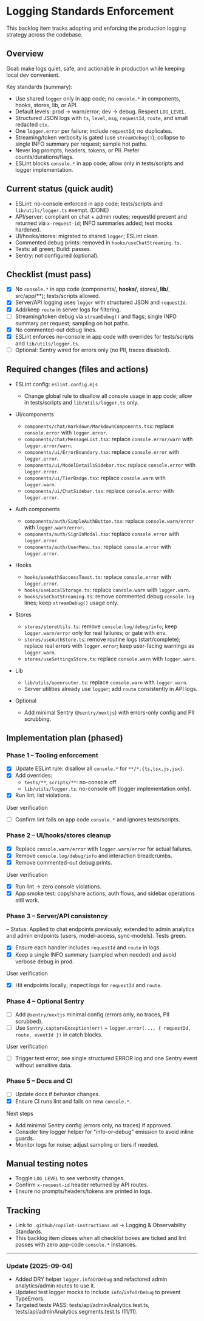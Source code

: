 # Logging Standards Enforcement

This backlog item tracks adopting and enforcing the production logging strategy across the codebase.

## Overview

Goal: make logs quiet, safe, and actionable in production while keeping local dev convenient.

Key standards (summary):

- Use shared `logger` only in app code; no `console.*` in components, hooks, stores, lib, or API.
- Default levels: prod → warn/error; dev → debug. Respect `LOG_LEVEL`.
- Structured JSON logs with `ts`, `level`, `msg`, `requestId`, `route`, and small redacted `ctx`.
- One `logger.error` per failure; include `requestId`; no duplicates.
- Streaming/token verbosity is gated (use `streamDebug()`); collapse to single INFO summary per request; sample hot paths.
- Never log prompts, headers, tokens, or PII. Prefer counts/durations/flags.
- ESLint blocks `console.*` in app code; allow only in tests/scripts and logger implementation.

## Current status (quick audit)

- ESLint: no-console enforced in app code; tests/scripts and `lib/utils/logger.ts` exempt. (DONE)
- API/server: compliant on chat + admin routes; requestId present and returned via `x-request-id`; INFO summaries added; test mocks hardened.
- UI/hooks/stores: migrated to shared `logger`; ESLint clean.
- Commented debug prints: removed in `hooks/useChatStreaming.ts`.
- Tests: all green; Build: passes.
- Sentry: not configured (optional).

## Checklist (must pass)

- [x] No `console.*` in app code (components/**, hooks/**, stores/**, lib/**, src/app/\*\*); tests/scripts allowed.
- [x] Server/API logging uses `logger` with structured JSON and `requestId`.
- [x] Add/keep `route` in server logs for filtering.
- [ ] Streaming/token debug via `streamDebug()` and flags; single INFO summary per request; sampling on hot paths.
- [x] No commented-out debug lines.
- [x] ESLint enforces no-console in app code with overrides for tests/scripts and `lib/utils/logger.ts`.
- [ ] Optional: Sentry wired for errors only (no PII, traces disabled).

## Required changes (files and actions)

- ESLint config: `eslint.config.mjs`

  - Change global rule to disallow all console usage in app code; allow in tests/scripts and `lib/utils/logger.ts` only.

- UI/components

  - `components/chat/markdown/MarkdownComponents.tsx`: replace `console.error` with `logger.error`.
  - `components/chat/MessageList.tsx`: replace `console.error/warn` with `logger.error/warn`.
  - `components/ui/ErrorBoundary.tsx`: replace `console.error` with `logger.error`.
  - `components/ui/ModelDetailsSidebar.tsx`: replace `console.error` with `logger.error`.
  - `components/ui/TierBadge.tsx`: replace `console.warn` with `logger.warn`.
  - `components/ui/ChatSidebar.tsx`: replace `console.error` with `logger.error`.

- Auth components

  - `components/auth/SimpleAuthButton.tsx`: replace `console.warn/error` with `logger.warn/error`.
  - `components/auth/SignInModal.tsx`: replace `console.error` with `logger.error`.
  - `components/auth/UserMenu.tsx`: replace `console.error` with `logger.error`.

- Hooks

  - `hooks/useAuthSuccessToast.ts`: replace `console.error` with `logger.error`.
  - `hooks/useLocalStorage.ts`: replace `console.warn` with `logger.warn`.
  - `hooks/useChatStreaming.ts`: remove commented debug `console.log` lines; keep `streamDebug()` usage only.

- Stores

  - `stores/storeUtils.ts`: remove `console.log/debug/info`; keep `logger.warn/error` only for real failures; or gate with env.
  - `stores/useAuthStore.ts`: remove routine logs (start/complete); replace real errors with `logger.error`; keep user-facing warnings as `logger.warn`.
  - `stores/useSettingsStore.ts`: replace `console.warn` with `logger.warn`.

- Lib

  - `lib/utils/openrouter.ts`: replace `console.warn` with `logger.warn`.
  - Server utilities already use `logger`; add `route` consistently in API logs.

- Optional
  - Add minimal Sentry (`@sentry/nextjs`) with errors-only config and PII scrubbing.

## Implementation plan (phased)

### Phase 1 – Tooling enforcement

- [x] Update ESLint rule: disallow all `console.*` for `**/*.{ts,tsx,js,jsx}`.
- [x] Add overrides:
  - `tests/**`, `scripts/**`: no-console off.
  - `lib/utils/logger.ts`: no-console off (logger implementation only).
- [x] Run lint; list violations.

User verification

- [ ] Confirm lint fails on app code `console.*` and ignores tests/scripts.

### Phase 2 – UI/hooks/stores cleanup

- [x] Replace `console.warn/error` with `logger.warn/error` for actual failures.
- [x] Remove `console.log/debug/info` and interaction breadcrumbs.
- [x] Remove commented-out debug prints.

User verification

- [x] Run lint → zero console violations.
- [x] App smoke test: copy/share actions, auth flows, and sidebar operations still work.

### Phase 3 – Server/API consistency

– Status: Applied to chat endpoints previously; extended to admin analytics and admin endpoints (users, model-access, sync-models). Tests green.

- [x] Ensure each handler includes `requestId` and `route` in logs.
- [x] Keep a single INFO summary (sampled when needed) and avoid verbose debug in prod.

User verification

- [x] Hit endpoints locally; inspect logs for `requestId` and `route`.

### Phase 4 – Optional Sentry

- [ ] Add `@sentry/nextjs` minimal config (errors only, no traces, PII scrubbed).
- [ ] Use `Sentry.captureException(err)` + `logger.error(..., { requestId, route, eventId })` in catch blocks.

User verification

- [ ] Trigger test error; see single structured ERROR log and one Sentry event without sensitive data.

### Phase 5 – Docs and CI

- [ ] Update docs if behavior changes.
- [x] Ensure CI runs lint and fails on new `console.*`.

Next steps

- Add minimal Sentry config (errors only, no traces) if approved.
- Consider tiny logger helper for "info-or-debug" emission to avoid inline guards.
- Monitor logs for noise; adjust sampling or tiers if needed.

## Manual testing notes

- Toggle `LOG_LEVEL` to see verbosity changes.
- Confirm `x-request-id` header returned by API routes.
- Ensure no prompts/headers/tokens are printed in logs.

## Tracking

- Link to `.github/copilot-instructions.md` → Logging & Observability Standards.
- This backlog item closes when all checklist boxes are ticked and lint passes with zero app-code `console.*` instances.

---

### Update (2025-09-04)

- Added DRY helper `logger.infoOrDebug` and refactored admin analytics/admin routes to use it.
- Updated test logger mocks to include `info`/`infoOrDebug` to prevent TypeErrors.
- Targeted tests PASS: tests/api/adminAnalytics.test.ts, tests/api/adminAnalytics.segments.test.ts (11/11).
